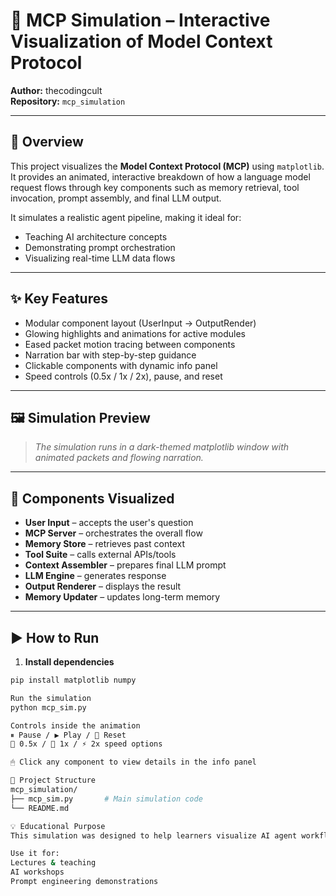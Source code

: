 # 🧠 MCP Simulation – Interactive Visualization of Model Context Protocol

**Author:** thecodingcult  
**Repository:** `mcp_simulation`

---

## 🚀 Overview

This project visualizes the **Model Context Protocol (MCP)** using `matplotlib`. It provides an animated, interactive breakdown of how a language model request flows through key components such as memory retrieval, tool invocation, prompt assembly, and final LLM output.

It simulates a realistic agent pipeline, making it ideal for:
- Teaching AI architecture concepts
- Demonstrating prompt orchestration
- Visualizing real-time LLM data flows

---

## ✨ Key Features

- Modular component layout (UserInput → OutputRender)
- Glowing highlights and animations for active modules
- Eased packet motion tracing between components
- Narration bar with step-by-step guidance
- Clickable components with dynamic info panel
- Speed controls (0.5x / 1x / 2x), pause, and reset

---

## 🖼 Simulation Preview

> _The simulation runs in a dark-themed matplotlib window with animated packets and flowing narration._

---

## 🧱 Components Visualized

- **User Input** – accepts the user's question
- **MCP Server** – orchestrates the overall flow
- **Memory Store** – retrieves past context
- **Tool Suite** – calls external APIs/tools
- **Context Assembler** – prepares final LLM prompt
- **LLM Engine** – generates response
- **Output Renderer** – displays the result
- **Memory Updater** – updates long-term memory

---

## ▶️ How to Run

1. **Install dependencies**

```bash
pip install matplotlib numpy

Run the simulation
python mcp_sim.py

Controls inside the animation
⏸ Pause / ▶ Play / 🔁 Reset
🐢 0.5x / 🚀 1x / ⚡️ 2x speed options

🖱 Click any component to view details in the info panel

📁 Project Structure
mcp_simulation/
├── mcp_sim.py       # Main simulation code
└── README.md        

💡 Educational Purpose
This simulation was designed to help learners visualize AI agent workflows, especially how multi-step LLM systems orchestrate memory, tools, and final responses.

Use it for:
Lectures & teaching
AI workshops
Prompt engineering demonstrations




